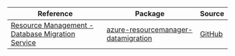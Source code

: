 | Reference | Package | Source |
|---|---|---|
|[Resource Management - Database Migration Service](resourcemanager-datamigration-readme.md)|[azure-resourcemanager-datamigration](https://repo1.maven.org/maven2/com/azure/resourcemanager/azure-resourcemanager-datamigration)|[GitHub](https://github.com/Azure/azure-sdk-for-java)|
